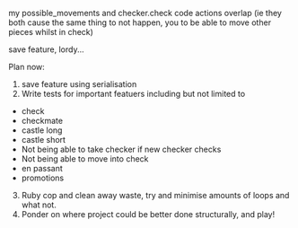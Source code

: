 my possible_movements and checker.check code actions overlap (ie they both cause the same thing to not happen, you to be able to  move other pieces whilst in check)

save feature, lordy...

Plan now:
1. save feature using serialisation
2. Write tests for important featuers including but not limited to
- check
- checkmate
- castle long
- castle short
- Not being able to take checker if new checker checks
- Not being able to move into check
- en passant
- promotions
3. Ruby cop and clean away waste, try and minimise amounts of loops and what not.
4. Ponder on where project could be better done structurally, and play!